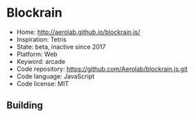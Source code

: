# Blockrain

- Home: http://aerolab.github.io/blockrain.js/
- Inspiration: Tetris
- State: beta, inactive since 2017
- Platform: Web
- Keyword: arcade
- Code repository: https://github.com/Aerolab/blockrain.js.git
- Code language: JavaScript
- Code license: MIT

## Building
